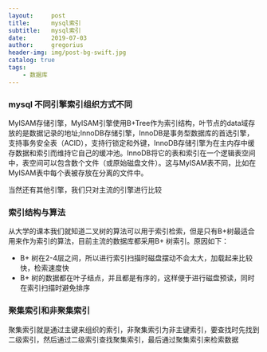 ```yaml
---
layout:     post
title:      mysql索引
subtitle:   mysql索引
date:       2019-07-03
author:     gregorius
header-img: img/post-bg-swift.jpg
catalog: true
tags:
    - 数据库
---
```



### mysql 不同引擎索引组织方式不同

MyISAM存储引擎，MyISAM引擎使用B+Tree作为索引结构，叶节点的data域存放的是数据记录的地址;InnoDB存储引擎，InnoDB是事务型数据库的首选引擎，支持事务安全表（ACID），支持行锁定和外键，InnoDB存储引擎为在主内存中缓存数据和索引而维持它自己的缓冲池。InnoDB将它的表和索引在一个逻辑表空间中，表空间可以包含数个文件（或原始磁盘文件）。这与MyISAM表不同，比如在MyISAM表中每个表被存放在分离的文件中。

当然还有其他引擎，我们只对主流的引擎进行比较

### 索引结构与算法

从大学的课本我们就知道二叉树的算法可以用于索引检索，但是只有B+树最适合用来作为索引的算法，目前主流的数据库都采用B+ 树索引。原因如下：

- B+ 树在2-4层之间，所以进行索引扫描时磁盘摆动不会太大，加载起来比较快，检索速度快
- B+ 树的数据都在叶子结点，并且都是有序的，这样便于进行磁盘预读，同时在索引扫描时避免排序
  
### 聚集索引和非聚集索引

聚集索引就是通过主键来组织的索引，非聚集索引为非主键索引，要查找时先找到二级索引，然后通过二级索引查找聚集索引，最后通过聚集索引来检索数据
